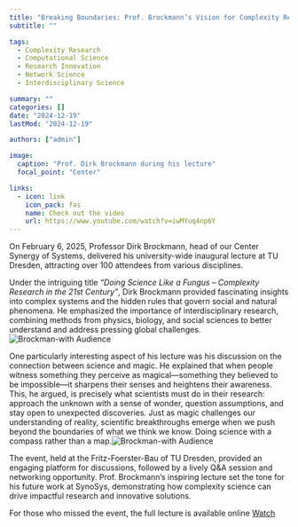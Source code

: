 ```yaml
---
title: "Breaking Boundaries: Prof. Brockmann’s Vision for Complexity Research"
subtitle: ""

tags:
  - Complexity Research
  - Computational Science
  - Research Innovation
  - Network Science
  - Interdisciplinary Science

summary: ""
categories: []
date: "2024-12-19"
lastMod: "2024-12-19"

authors: ["admin"]

image:
  caption: "Prof. Dirk Brockmann during his lecture"
  focal_point: "Center"

links:
  - icon: link
    icon_pack: fas
    name: Check out the video
    url: https://www.youtube.com/watch?v=iwMYuq4np6Y
---
```


On February 6, 2025, Professor Dirk Brockmann, head of our Center Synergy of Systems, delivered his university-wide inaugural lecture at TU Dresden, attracting over 100 attendees from various disciplines.

Under the intriguing title _“Doing Science Like a Fungus – Complexity Research in the 21st Century”_, Dirk Brockmann provided fascinating insights into complex systems and the hidden rules that govern social and natural phenomena. He emphasized the importance of interdisciplinary research, combining methods from physics, biology, and social sciences to better understand and address pressing global challenges.
![Brockman-with Audience](featured2.JPG)

One particularly interesting aspect of his lecture was his discussion on the connection between science and magic. He explained that when people witness something they perceive as magical—something they believed to be impossible—it sharpens their senses and heightens their awareness. This, he argued, is precisely what scientists must do in their research: approach the unknown with a sense of wonder, question assumptions, and stay open to unexpected discoveries. Just as magic challenges our understanding of reality, scientific breakthroughs emerge when we push beyond the boundaries of what we think we know. Doing science with a compass rather than a map.![Brockman-with Audience](featured3.JPG)

The event, held at the Fritz-Foerster-Bau of TU Dresden, provided an engaging platform for discussions, followed by a lively Q&A session and networking opportunity. Prof. Brockmann’s inspiring lecture set the tone for his future work at SynoSys, demonstrating how complexity science can drive impactful research and innovative solutions.

For those who missed the event, the full lecture is available online [Watch](https://www.youtube.com/watch?v=iwMYuq4np6Y)
